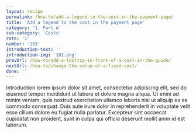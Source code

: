 ```yaml
---
layout: recipe
permalink: /how-to/add-a-legend-to-the-cost-in-the-payment-page/
title: 'Add a legend to the cost in the payment page'
category: '1. Part A'
sub-category: 'Costs'
rate: '1'
number: '153'
introduction-text: ''
introduction-img: '101.png'
prevUrl: /how-to/add-a-tooltip-in-front-of-a-cost-in-the-guide/
nextUrl: /how-to/change-the-value-of-a-fixed-cost/
done: ''
---
```


Introduction lorem ipsum dolor sit amet, consectetur adipiscing elit, sed do eiusmod tempor incididunt ut labore et dolore magna aliqua. Ut enim ad minim veniam, quis nostrud exercitation ullamco laboris nisi ut aliquip ex ea commodo consequat. Duis aute irure dolor in reprehenderit in voluptate velit esse cillum dolore eu fugiat nulla pariatur. Excepteur sint occaecat cupidatat non proident, sunt in culpa qui officia deserunt mollit anim id est laborum.

